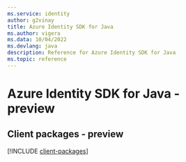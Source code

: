 ```yaml
---
ms.service: identity
author: g2vinay
title: Azure Identity SDK for Java
ms.author: vigera
ms.data: 10/04/2022
ms.devlang: java
description: Reference for Azure Identity SDK for Java
ms.topic: reference
---
```

# Azure Identity SDK for Java - preview

## Client packages - preview
[!INCLUDE [client-packages](identity-client-index.md)]